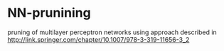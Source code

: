 NN-prunining
============

pruning of multilayer perceptron networks using approach described in http://link.springer.com/chapter/10.1007/978-3-319-11656-3_2
